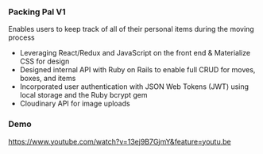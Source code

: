 ### Packing Pal V1
Enables users to keep track of all of their personal items during the moving process
+ Leveraging React/Redux and JavaScript on the front end & Materialize CSS for design
+ Designed internal API with Ruby on Rails to enable full CRUD for moves, boxes, and items
+ Incorporated user authentication with JSON Web Tokens (JWT) using local storage and the Ruby bcrypt gem
+ Cloudinary API for image uploads

### Demo
https://www.youtube.com/watch?v=13ej9B7GjmY&feature=youtu.be
